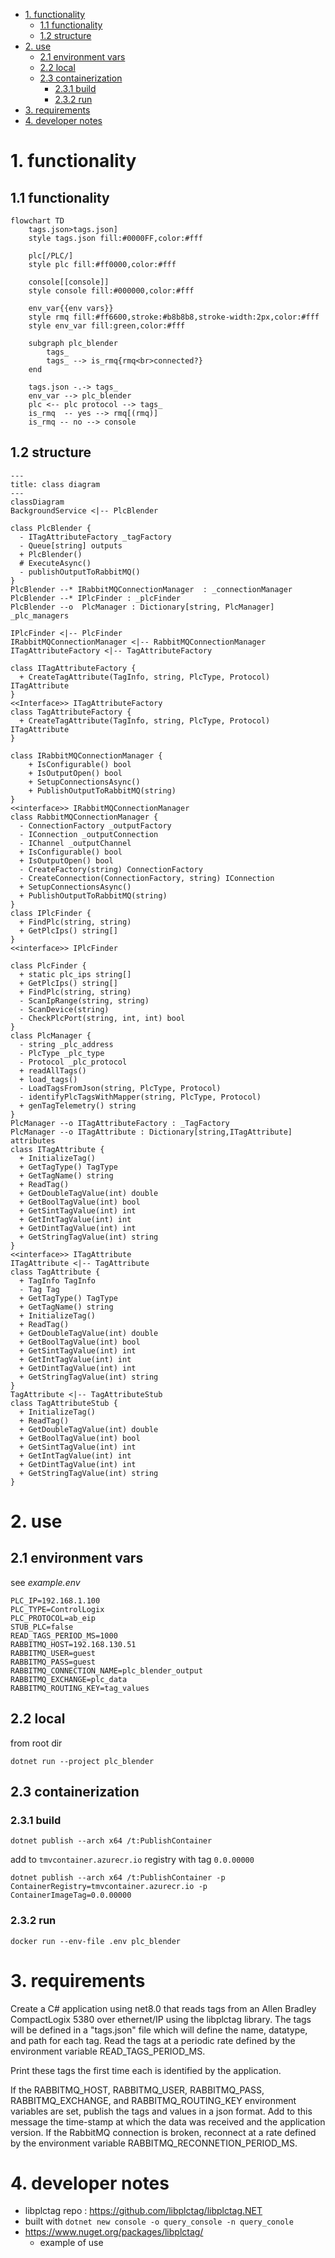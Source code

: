 - [1. functionality](#1-functionality)
  - [1.1 functionality](#11-functionality)
  - [1.2 structure](#12-structure)
- [2. use](#2-use)
  - [2.1 environment vars](#21-environment-vars)
  - [2.2 local](#22-local)
  - [2.3 containerization](#23-containerization)
      - [2.3.1 build](#231-build)
      - [2.3.2 run](#232-run)
- [3. requirements](#3-requirements)
- [4. developer notes](#4-developer-notes)

# 1. functionality
## 1.1 functionality
``` mermaid
flowchart TD
    tags.json>tags.json]
    style tags.json fill:#0000FF,color:#fff

    plc[/PLC/]
    style plc fill:#ff0000,color:#fff

    console[[console]]
    style console fill:#000000,color:#fff

    env_var{{env vars}}
    style rmq fill:#ff6600,stroke:#b8b8b8,stroke-width:2px,color:#fff
    style env_var fill:green,color:#fff

    subgraph plc_blender
        tags_
        tags_ --> is_rmq{rmq<br>connected?}
    end

    tags.json -.-> tags_
    env_var --> plc_blender
    plc <-- plc protocol --> tags_
    is_rmq  -- yes --> rmq[(rmq)]
    is_rmq -- no --> console
```

## 1.2 structure
```mermaid
---
title: class diagram
---
classDiagram
BackgroundService <|-- PlcBlender

class PlcBlender {
  - ITagAttributeFactory _tagFactory
  - Queue[string] outputs
  + PlcBlender()
  # ExecuteAsync()
  - publishOutputToRabbitMQ()
} 
PlcBlender --* IRabbitMQConnectionManager  : _connectionManager
PlcBlender --* IPlcFinder : _plcFinder 
PlcBlender --o  PlcManager : Dictionary[string, PlcManager] _plc_managers

IPlcFinder <|-- PlcFinder
IRabbitMQConnectionManager <|-- RabbitMQConnectionManager
ITagAttributeFactory <|-- TagAttributeFactory

class ITagAttributeFactory {
  + CreateTagAttribute(TagInfo, string, PlcType, Protocol) ITagAttribute 
}
<<Interface>> ITagAttributeFactory
class TagAttributeFactory {
  + CreateTagAttribute(TagInfo, string, PlcType, Protocol) ITagAttribute
}

class IRabbitMQConnectionManager {
    + IsConfigurable() bool
    + IsOutputOpen() bool
    + SetupConnectionsAsync()
    + PublishOutputToRabbitMQ(string)
}
<<interface>> IRabbitMQConnectionManager
class RabbitMQConnectionManager {
  - ConnectionFactory _outputFactory
  - IConnection _outputConnection
  - IChannel _outputChannel
  + IsConfigurable() bool
  + IsOutputOpen() bool
  - CreateFactory(string) ConnectionFactory
  - CreateConnection(ConnectionFactory, string) IConnection
  + SetupConnectionsAsync()
  + PublishOutputToRabbitMQ(string)
}
class IPlcFinder {
  + FindPlc(string, string)
  + GetPlcIps() string[]
}
<<interface>> IPlcFinder

class PlcFinder {
  + static plc_ips string[]
  + GetPlcIps() string[]
  + FindPlc(string, string)
  - ScanIpRange(string, string)
  - ScanDevice(string)
  - CheckPlcPort(string, int, int) bool
}
class PlcManager {
  - string _plc_address
  - PlcType _plc_type
  - Protocol _plc_protocol
  + readAllTags()
  + load_tags()
  - LoadTagsFromJson(string, PlcType, Protocol)
  - identifyPlcTagsWithMapper(string, PlcType, Protocol)
  + genTagTelemetry() string
}
PlcManager --o ITagAttributeFactory : _TagFactory
PlcManager --o ITagAttribute : Dictionary[string,ITagAttribute] attributes
class ITagAttribute {
  + InitializeTag()
  + GetTagType() TagType
  + GetTagName() string
  + ReadTag()
  + GetDoubleTagValue(int) double
  + GetBoolTagValue(int) bool
  + GetSintTagValue(int) int
  + GetIntTagValue(int) int
  + GetDintTagValue(int) int
  + GetStringTagValue(int) string
}
<<interface>> ITagAttribute
ITagAttribute <|-- TagAttribute
class TagAttribute {
  + TagInfo TagInfo
  - Tag Tag
  + GetTagType() TagType
  + GetTagName() string
  + InitializeTag()
  + ReadTag()
  + GetDoubleTagValue(int) double
  + GetBoolTagValue(int) bool
  + GetSintTagValue(int) int
  + GetIntTagValue(int) int
  + GetDintTagValue(int) int
  + GetStringTagValue(int) string
}
TagAttribute <|-- TagAttributeStub
class TagAttributeStub {
  + InitializeTag()
  + ReadTag()
  + GetDoubleTagValue(int) double
  + GetBoolTagValue(int) bool
  + GetSintTagValue(int) int
  + GetIntTagValue(int) int
  + GetDintTagValue(int) int
  + GetStringTagValue(int) string
}
```

# 2. use

## 2.1 environment vars
see *example.env*
```
PLC_IP=192.168.1.100
PLC_TYPE=ControlLogix
PLC_PROTOCOL=ab_eip
STUB_PLC=false
READ_TAGS_PERIOD_MS=1000
RABBITMQ_HOST=192.168.130.51
RABBITMQ_USER=guest
RABBITMQ_PASS=guest
RABBITMQ_CONNECTION_NAME=plc_blender_output
RABBITMQ_EXCHANGE=plc_data
RABBITMQ_ROUTING_KEY=tag_values
```

## 2.2 local
from root dir
```
dotnet run --project plc_blender
```

## 2.3 containerization
### 2.3.1 build
```
dotnet publish --arch x64 /t:PublishContainer
```

add to `tmvcontainer.azurecr.io` registry with tag `0.0.00000`
```
dotnet publish --arch x64 /t:PublishContainer -p ContainerRegistry=tmvcontainer.azurecr.io -p ContainerImageTag=0.0.00000
```

###  2.3.2 run
```
docker run --env-file .env plc_blender
```

# 3. requirements
Create a C# application using net8.0 that reads tags from an Allen Bradley CompactLogix 5380 over ethernet/IP using the libplctag library.  The tags will be defined in a "tags.json" file which will define the name, datatype, and path for each tag.  Read the tags at a periodic rate defined by the environment variable READ_TAGS_PERIOD_MS.

Print these tags the first time each is identified by the application.

If the RABBITMQ_HOST, RABBITMQ_USER, RABBITMQ_PASS, RABBITMQ_EXCHANGE, and RABBITMQ_ROUTING_KEY environment variables are set, publish the tags and values in a json format.  Add to this message the time-stamp at which the data was received and the application version.  If the RabbitMQ connection is broken, reconnect at a rate defined by the environment variable RABBITMQ_RECONNETION_PERIOD_MS.


# 4. developer notes
- libplctag repo : https://github.com/libplctag/libplctag.NET
- built with `dotnet new console -o query_console -n query_conole`
- https://www.nuget.org/packages/libplctag/
  - example of use